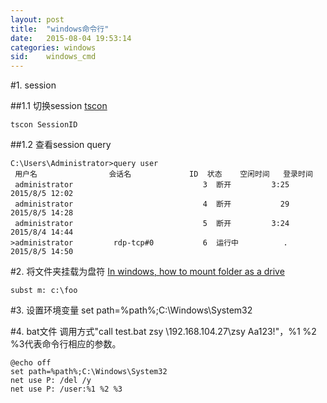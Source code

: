 ```yaml
---
layout: post
title:  "windows命令行"
date:   2015-08-04 19:53:14
categories: windows
sid:    windows_cmd
---
```


#1. session

##1.1 切换session
[tscon](https://support.microsoft.com/en-us/kb/321703)	

	tscon SessionID

##1.2 查看session
query

	C:\Users\Administrator>query user
	 用户名                会话名             ID  状态    空闲时间   登录时间
 	 administrator                             3  断开         3:25  2015/8/5 12:02
 	 administrator                             4  断开           29  2015/8/5 14:28
 	 administrator                             5  断开         3:24  2015/8/4 14:44
    >administrator         rdp-tcp#0           6  运行中          .  2015/8/5 14:50

#2. 将文件夹挂载为盘符
[In windows, how to mount folder as a drive](http://serverfault.com/questions/24400/in-windows-how-to-mount-folder-as-a-drive)	

	subst m: c:\foo

#3. 设置环境变量
set path=%path%;C:\Windows\System32

#4. bat文件
调用方式"call test.bat zsy \\192.168.104.27\zsy Aa123!"，%1 %2 %3代表命令行相应的参数。

	@echo off
	set path=%path%;C:\Windows\System32
	net use P: /del /y
	net use P: /user:%1 %2 %3